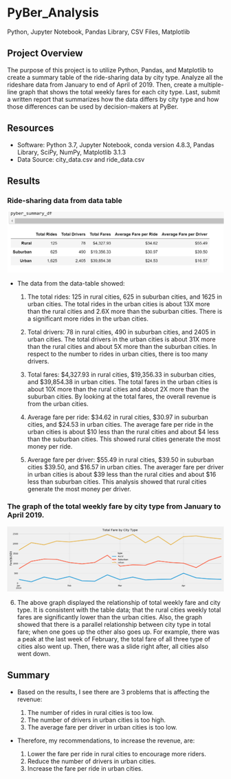 # PyBer_Analysis

Python, Jupyter Notebook, Pandas Library, CSV Files, Matplotlib

## Project Overview

The purpose of this project is to utilize Python, Pandas, and Matplotlib to create a summary table of the ride-sharing data by city type. Analyze all the rideshare data from January to end of April of 2019. Then, create a multiple-line graph that shows the total weekly fares for each city type. Last, submit a written report that summarizes how the data differs by city type and how those differences can be used by decision-makers at PyBer.

## Resources

- Software: Python 3.7, Jupyter Notebook, conda version 4.8.3, Pandas Library, SciPy, NumPy, Matplotlib 3.1.3
- Data Source: city_data.csv and ride_data.csv

## Results

### Ride-sharing data from data table 

   ![PyBer_sum_table.png](analysis/PyBer_sum_table.png)
   
- The data from the data-table showed:
  
	1. The total rides: 125 in rural cities, 625 in suburban cities, and 1625 in urban cities. The total rides in the urban cities is about 13X more than the rural cities and 2.6X more than the suburban cities.  There is a significant more rides in the urban cities.
    
	2. Total drivers: 78 in rural cities, 490 in suburban cities, and 2405 in urban cities. The total drivers in the urban cities is about 31X more than the rural cities and about 5X more than the suburban cities.  In respect to the number to rides in urban cities, there is too many drivers.
    
	3. Total fares: $4,327.93 in rural cities, $19,356.33 in suburban cities, and $39,854.38 in urban cities. The total fares in the urban cities is about 10X more than the rural cities and about 2X more than the suburban cities.  By looking at the total fares, the overall revenue is from the urban cities.
    
	4. Average fare per ride: $34.62 in rural cities, $30.97 in suburban cities, and $24.53 in urban cities. The average fare per ride in the urban cities is about $10 less than the rural cities and about $4 less than the suburban cities.  This showed rural cities generate the most money per ride.
    
	5. Average fare per driver: $55.49 in rural cities, $39.50 in suburban cities $39.50, and $16.57 in urban cities. The averager fare per driver in urban cities is about $39 less than the rural cities and about $16 less than suburban cities.  This analysis showed that rural cities generate the most money per driver.
    

### The graph of the total weekly fare by city type from January to April 2019.

 ![PyBer_fare_summary.png](analysis/PyBer_fare_summary.png)
 
   6. The above graph displayed the relationship of total weekly fare and city type. It is consistent with the table data; that the rural cities weekly total fares are significantly lower than the urban cities.  Also, the graph showed that there is a parallel relationship between city type in total fare; when one goes up the other also goes up.  For example, there was a peak at the last week of February, the total fare of all three type of cities also went up. Then, there was a slide right after, all cities also went down.

## Summary

- Based on the results, I see there are 3 problems that is affecting the revenue:  

 	1. The number of rides in rural cities is too low. 
  	2. The number of drivers in urban cities is too high.
  	3. The average fare per driver in urban cities is too low.
    
- Therefore, my recommendations, to increase the revenue, are:
    
	1. Lower the fare per ride in rural cities to encourage more riders.
	2. Reduce the number of drivers in urban cities.
	3. Increase the fare per ride in urban cities.



